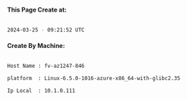 
   
#### This Page Create at:

```bash

2024-03-25 - 09:21:52 UTC

```

#### Create By Machine:

```bash

Host Name : fv-az1247-846

platform  : Linux-6.5.0-1016-azure-x86_64-with-glibc2.35

Ip Local  : 10.1.0.111

```

